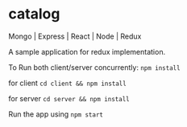 # catalog
Mongo | Express | React | Node | Redux

A sample application for redux implementation.


To Run both client/server concurrently:
```npm install```

for client 
```cd client && npm install```


for server 
```cd server && npm install```


Run the app using 
```npm start```

